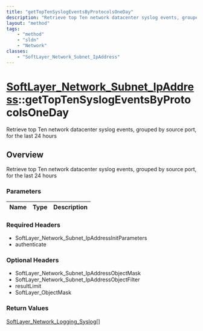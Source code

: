 ```yaml
---
title: "getTopTenSyslogEventsByProtocolsOneDay"
description: "Retrieve top Ten network datacenter syslog events, grouped by source port, for the last 24 hours"
layout: "method"
tags:
    - "method"
    - "sldn"
    - "Network"
classes:
    - "SoftLayer_Network_Subnet_IpAddress"
---
```

# [SoftLayer_Network_Subnet_IpAddress](/reference/services/SoftLayer_Network_Subnet_IpAddress)::getTopTenSyslogEventsByProtocolsOneDay

Retrieve top Ten network datacenter syslog events, grouped by source port, for the last 24 hours


## Overview 
Retrieve top Ten network datacenter syslog events, grouped by source port, for the last 24 hours

### Parameters 
|Name | Type | Description |
| --- | --- | --- |


### Required Headers
* SoftLayer_Network_Subnet_IpAddressInitParameters
* authenticate

### Optional Headers
* SoftLayer_Network_Subnet_IpAddressObjectMask
* SoftLayer_Network_Subnet_IpAddressObjectFilter
* resultLimit
* SoftLayer_ObjectMask

### Return Values
<a href='/reference/datatypes/SoftLayer_Network_Logging_Syslog'>SoftLayer_Network_Logging_Syslog[] </a>


